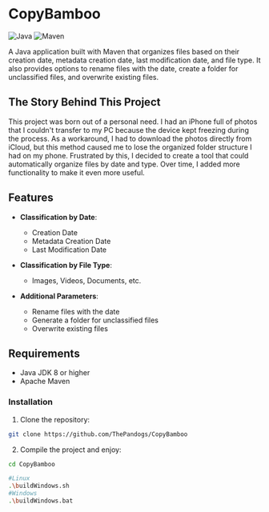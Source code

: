 # CopyBamboo

![Java](https://img.shields.io/badge/Java-ED8B00?style=for-the-badge&logo=openjdk&logoColor=white)
![Maven](https://img.shields.io/badge/Maven-C71A36?style=for-the-badge&logo=Apache%20Maven&logoColor=white)

A Java application built with Maven that organizes files based on their creation date, metadata creation date, last modification date, and file type. It also provides options to rename files with the date, create a folder for unclassified files, and overwrite existing files.

## The Story Behind This Project

This project was born out of a personal need. I had an iPhone full of photos that I couldn't transfer to my PC because the device kept freezing during the process. As a workaround, I had to download the photos directly from iCloud, but this method caused me to lose the organized folder structure I had on my phone. Frustrated by this, I decided to create a tool that could automatically organize files by date and type. Over time, I added more functionality to make it even more useful.

## Features

- **Classification by Date**:
  - Creation Date
  - Metadata Creation Date
  - Last Modification Date

- **Classification by File Type**:
  - Images, Videos, Documents, etc.

- **Additional Parameters**:
  - Rename files with the date
  - Generate a folder for unclassified files
  - Overwrite existing files

## Requirements

- Java JDK 8 or higher
- Apache Maven

### Installation

1. Clone the repository:

```bash
git clone https://github.com/ThePandogs/CopyBamboo
```

2. Compile the project and enjoy:
 ```bash
cd CopyBamboo

#Linux
 .\buildWindows.sh
#Windows
 .\buildWindows.bat
```
